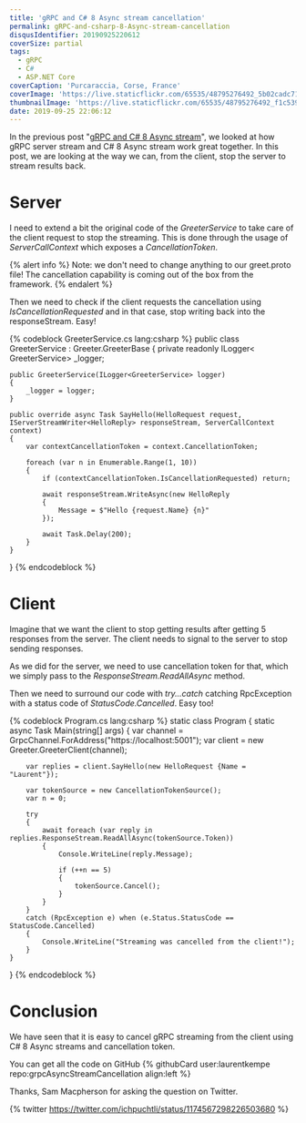 ```yaml
---
title: 'gRPC and C# 8 Async stream cancellation'
permalink: gRPC-and-csharp-8-Async-stream-cancellation
disqusIdentifier: 20190925220612
coverSize: partial
tags:
  - gRPC
  - C#
  - ASP.NET Core
coverCaption: 'Purcaraccia, Corse, France'
coverImage: 'https://live.staticflickr.com/65535/48795276492_5b02cadc71_h.jpg'
thumbnailImage: 'https://live.staticflickr.com/65535/48795276492_f1c5396f9c_q.jpg'
date: 2019-09-25 22:06:12
---
```

In the previous post "[gRPC and C# 8 Async stream](https://laurentkempe.com/2019/09/18/gRPC-and-csharp-8-Async-stream/)", we looked at how gRPC server stream and C# 8 Async stream work great together. In this post, we are looking at the way we can, from the client, stop the server to stream results back.
<!-- more -->
# Server

I need to extend a bit the original code of the *GreeterService* to take care of the client request to stop the streaming. This is done through the usage of *ServerCallContext* which exposes a *CancellationToken*.

{% alert info %}
Note: we don't need to change anything to our greet.proto file! The cancellation capability is coming out of the box from the framework.
{% endalert %}

Then we need to check if the client requests the cancellation using *IsCancellationRequested* and in that case, stop writing back into the responseStream. Easy!

{% codeblock GreeterService.cs lang:csharp %}
public class GreeterService : Greeter.GreeterBase
{
    private readonly ILogger< GreeterService> _logger;

    public GreeterService(ILogger<GreeterService> logger)
    {
        _logger = logger;
    }

    public override async Task SayHello(HelloRequest request, IServerStreamWriter<HelloReply> responseStream, ServerCallContext context)
    {
        var contextCancellationToken = context.CancellationToken;

        foreach (var n in Enumerable.Range(1, 10))
        {
            if (contextCancellationToken.IsCancellationRequested) return;

            await responseStream.WriteAsync(new HelloReply
            {
                Message = $"Hello {request.Name} {n}"
            });

            await Task.Delay(200);
        }
    }
}
{% endcodeblock %}

# Client

Imagine that we want the client to stop getting results after getting 5 responses from the server. The client needs to signal to the server to stop sending responses.

As we did for the server, we need to use cancellation token for that, which we simply pass to the *ResponseStream.ReadAllAsync* method.

Then we need to surround our code with *try...catch* catching RpcException with a status code of *StatusCode.Cancelled*. Easy too!

{% codeblock Program.cs lang:csharp %}
static class Program
{
    static async Task Main(string[] args)
    {
        var channel = GrpcChannel.ForAddress("https://localhost:5001");
        var client = new Greeter.GreeterClient(channel);

        var replies = client.SayHello(new HelloRequest {Name = "Laurent"});

        var tokenSource = new CancellationTokenSource();
        var n = 0;

        try
        {
            await foreach (var reply in replies.ResponseStream.ReadAllAsync(tokenSource.Token))
            {
                Console.WriteLine(reply.Message);

                if (++n == 5)
                {
                    tokenSource.Cancel();
                }
            }
        }
        catch (RpcException e) when (e.Status.StatusCode == StatusCode.Cancelled)
        {
            Console.WriteLine("Streaming was cancelled from the client!");
        }
    }
}
{% endcodeblock %}

# Conclusion

We have seen that it is easy to cancel gRPC streaming from the client using C# 8 Async streams and cancellation token.

You can get all the code on GitHub
{% githubCard user:laurentkempe repo:grpcAsyncStreamCancellation align:left %}

Thanks, Sam Macpherson for asking the question on Twitter.

{% twitter https://twitter.com/ichpuchtli/status/1174567298226503680 %}
